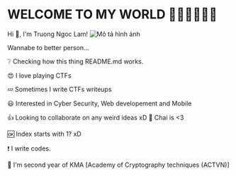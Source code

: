 # WELCOME TO MY WORLD 👋👋👋👋👋👋


Hi 👋, I'm Truong Ngoc Lam!                                                                         ![Mô tả hình ảnh](https://media3.giphy.com/media/4pMX5rJ4PYAEM/giphy.gif)

Wannabe to better person...

❔ Checking how this thing README.md works.

😍 I love playing CTFs

💤 Sometimes I write CTFs writeups

😃 Interested in Cyber Security, Web developement and Mobile

👍 Looking to collaborate on any weird ideas xD
🍵 Chai is <3	

🆗 Index starts with 1? xD

❗ I write codes.

👀 I'm second year of KMA [Academy of Cryptography techniques (ACTVN)]
